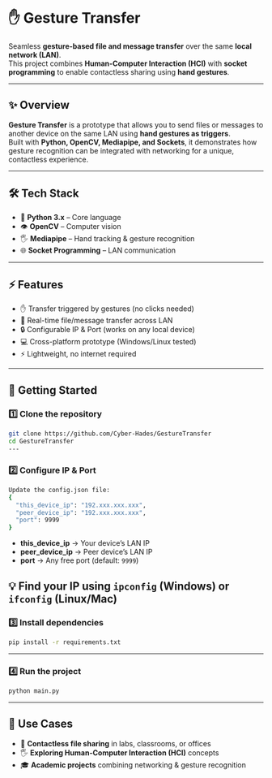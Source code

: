 # ✋ Gesture Transfer

Seamless **gesture-based file and message transfer** over the same **local network (LAN)**.  
This project combines **Human-Computer Interaction (HCI)** with **socket programming** to enable contactless sharing using **hand gestures**.  

---

## ✨ Overview
**Gesture Transfer** is a prototype that allows you to send files or messages to another device on the same LAN using **hand gestures as triggers**.  
Built with **Python, OpenCV, Mediapipe, and Sockets**, it demonstrates how gesture recognition can be integrated with networking for a unique, contactless experience.  

---

## 🛠 Tech Stack
- 🐍 **Python 3.x** – Core language  
- 👁 **OpenCV** – Computer vision  
- 🖐 **Mediapipe** – Hand tracking & gesture recognition  
- 🌐 **Socket Programming** – LAN communication  

---

## ⚡ Features
- ✋ Transfer triggered by gestures (no clicks needed)  
- 📡 Real-time file/message transfer across LAN  
- 🔒 Configurable IP & Port (works on any local device)  
- 💻 Cross-platform prototype (Windows/Linux tested)  
- ⚡ Lightweight, no internet required  

---

## 🚀 Getting Started

### 1️⃣ Clone the repository
```bash
git clone https://github.com/Cyber-Hades/GestureTransfer
cd GestureTransfer
---
```

### 2️⃣ Configure IP & Port
```bash
Update the config.json file:
{
  "this_device_ip": "192.xxx.xxx.xxx",
  "peer_device_ip": "192.xxx.xxx.xxx",
  "port": 9999
}
```
- **this_device_ip** → Your device’s LAN IP  
- **peer_device_ip** → Peer device’s LAN IP  
- **port** → Any free port (default: `9999`)  

💡 **Find your IP** using `ipconfig` (Windows) or `ifconfig` (Linux/Mac)  
---
### 3️⃣ Install dependencies
```bash
pip install -r requirements.txt
```
---
### 4️⃣ Run the project
```bash
python main.py
```
---
## 🎯 Use Cases

- 📂 **Contactless file sharing** in labs, classrooms, or offices  
- 🖐 **Exploring Human-Computer Interaction (HCI)** concepts  
- 🎓 **Academic projects** combining networking & gesture recognition  


